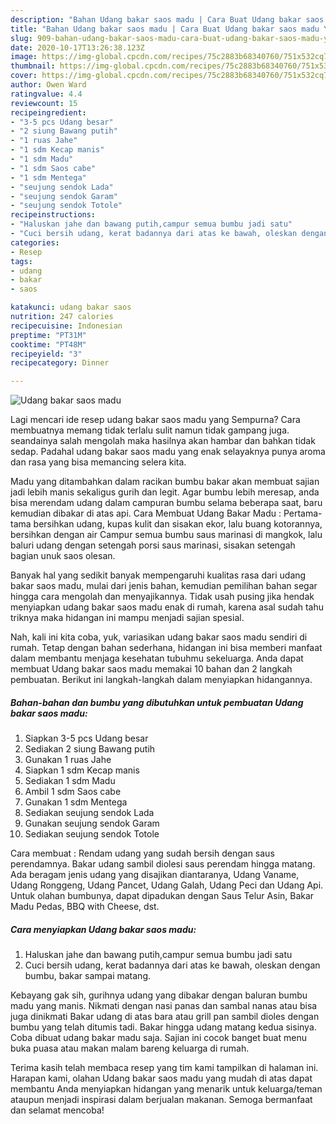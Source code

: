 ```yaml
---
description: "Bahan Udang bakar saos madu | Cara Buat Udang bakar saos madu Yang Paling Enak"
title: "Bahan Udang bakar saos madu | Cara Buat Udang bakar saos madu Yang Paling Enak"
slug: 909-bahan-udang-bakar-saos-madu-cara-buat-udang-bakar-saos-madu-yang-paling-enak
date: 2020-10-17T13:26:38.123Z
image: https://img-global.cpcdn.com/recipes/75c2883b68340760/751x532cq70/udang-bakar-saos-madu-foto-resep-utama.jpg
thumbnail: https://img-global.cpcdn.com/recipes/75c2883b68340760/751x532cq70/udang-bakar-saos-madu-foto-resep-utama.jpg
cover: https://img-global.cpcdn.com/recipes/75c2883b68340760/751x532cq70/udang-bakar-saos-madu-foto-resep-utama.jpg
author: Owen Ward
ratingvalue: 4.4
reviewcount: 15
recipeingredient:
- "3-5 pcs Udang besar"
- "2 siung Bawang putih"
- "1 ruas Jahe"
- "1 sdm Kecap manis"
- "1 sdm Madu"
- "1 sdm Saos cabe"
- "1 sdm Mentega"
- "seujung sendok Lada"
- "seujung sendok Garam"
- "seujung sendok Totole"
recipeinstructions:
- "Haluskan jahe dan bawang putih,campur semua bumbu jadi satu"
- "Cuci bersih udang, kerat badannya dari atas ke bawah, oleskan dengan bumbu, bakar sampai matang."
categories:
- Resep
tags:
- udang
- bakar
- saos

katakunci: udang bakar saos 
nutrition: 247 calories
recipecuisine: Indonesian
preptime: "PT31M"
cooktime: "PT48M"
recipeyield: "3"
recipecategory: Dinner

---
```



![Udang bakar saos madu](https://img-global.cpcdn.com/recipes/75c2883b68340760/751x532cq70/udang-bakar-saos-madu-foto-resep-utama.jpg)

Lagi mencari ide resep udang bakar saos madu yang Sempurna? Cara membuatnya memang tidak terlalu sulit namun tidak gampang juga. seandainya salah mengolah maka hasilnya akan hambar dan bahkan tidak sedap. Padahal udang bakar saos madu yang enak selayaknya punya aroma dan rasa yang bisa memancing selera kita.

Madu yang ditambahkan dalam racikan bumbu bakar akan membuat sajian jadi lebih manis sekaligus gurih dan legit. Agar bumbu lebih meresap, anda bisa merendam udang dalam campuran bumbu selama beberapa saat, baru kemudian dibakar di atas api. Cara Membuat Udang Bakar Madu : Pertama-tama bersihkan udang, kupas kulit dan sisakan ekor, lalu buang kotorannya, bersihkan dengan air Campur semua bumbu saus marinasi di mangkok, lalu baluri udang dengan setengah porsi saus marinasi, sisakan setengah bagian unuk saos olesan.

Banyak hal yang sedikit banyak mempengaruhi kualitas rasa dari udang bakar saos madu, mulai dari jenis bahan, kemudian pemilihan bahan segar hingga cara mengolah dan menyajikannya. Tidak usah pusing jika hendak menyiapkan udang bakar saos madu enak di rumah, karena asal sudah tahu triknya maka hidangan ini mampu menjadi sajian spesial.


Nah, kali ini kita coba, yuk, variasikan udang bakar saos madu sendiri di rumah. Tetap dengan bahan sederhana, hidangan ini bisa memberi manfaat dalam membantu menjaga kesehatan tubuhmu sekeluarga. Anda dapat membuat Udang bakar saos madu memakai 10 bahan dan 2 langkah pembuatan. Berikut ini langkah-langkah dalam menyiapkan hidangannya.

<!--inarticleads1-->

##### Bahan-bahan dan bumbu yang dibutuhkan untuk pembuatan Udang bakar saos madu:

1. Siapkan 3-5 pcs Udang besar
1. Sediakan 2 siung Bawang putih
1. Gunakan 1 ruas Jahe
1. Siapkan 1 sdm Kecap manis
1. Sediakan 1 sdm Madu
1. Ambil 1 sdm Saos cabe
1. Gunakan 1 sdm Mentega
1. Sediakan seujung sendok Lada
1. Gunakan seujung sendok Garam
1. Sediakan seujung sendok Totole


Cara membuat : Rendam udang yang sudah bersih dengan saus perendamnya. Bakar udang sambil diolesi saus perendam hingga matang. Ada beragam jenis udang yang disajikan diantaranya, Udang Vaname, Udang Ronggeng, Udang Pancet, Udang Galah, Udang Peci dan Udang Api. Untuk olahan bumbunya, dapat dipadukan dengan Saus Telur Asin, Bakar Madu Pedas, BBQ with Cheese, dst. 

<!--inarticleads2-->

##### Cara menyiapkan Udang bakar saos madu:

1. Haluskan jahe dan bawang putih,campur semua bumbu jadi satu
1. Cuci bersih udang, kerat badannya dari atas ke bawah, oleskan dengan bumbu, bakar sampai matang.


Kebayang gak sih, gurihnya udang yang dibakar dengan baluran bumbu madu yang manis. Nikmati dengan nasi panas dan sambal nanas atau bisa juga dinikmati Bakar udang di atas bara atau grill pan sambil dioles dengan bumbu yang telah ditumis tadi. Bakar hingga udang matang kedua sisinya. Coba dibuat udang bakar madu saja. Sajian ini cocok banget buat menu buka puasa atau makan malam bareng keluarga di rumah. 

Terima kasih telah membaca resep yang tim kami tampilkan di halaman ini. Harapan kami, olahan Udang bakar saos madu yang mudah di atas dapat membantu Anda menyiapkan hidangan yang menarik untuk keluarga/teman ataupun menjadi inspirasi dalam berjualan makanan. Semoga bermanfaat dan selamat mencoba!
